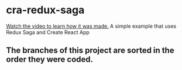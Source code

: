 # cra-redux-saga

[Watch the video to learn how it was made.](https://youtu.be/jQ4YD7Ip6T4)
A simple example that uses Redux Saga and Create React App
## The branches of this project are sorted in the order they were coded.
